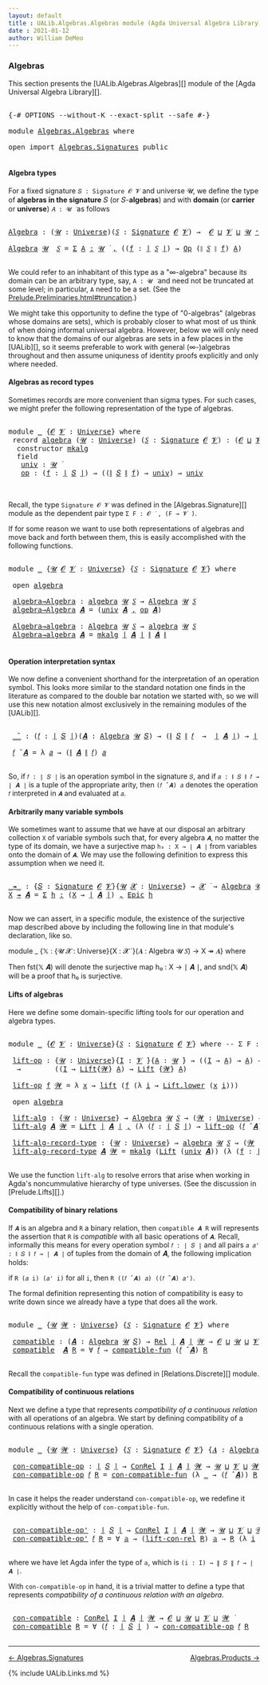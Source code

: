 ```yaml
---
layout: default
title : UALib.Algebras.Algebras module (Agda Universal Algebra Library)
date : 2021-01-12
author: William DeMeo
---
```


### <a id="algebras">Algebras</a>

This section presents the [UALib.Algebras.Algebras][] module of the [Agda Universal Algebra Library][].

<pre class="Agda">

<a id="292" class="Symbol">{-#</a> <a id="296" class="Keyword">OPTIONS</a> <a id="304" class="Pragma">--without-K</a> <a id="316" class="Pragma">--exact-split</a> <a id="330" class="Pragma">--safe</a> <a id="337" class="Symbol">#-}</a>

<a id="342" class="Keyword">module</a> <a id="349" href="Algebras.Algebras.html" class="Module">Algebras.Algebras</a> <a id="367" class="Keyword">where</a>

<a id="374" class="Keyword">open</a> <a id="379" class="Keyword">import</a> <a id="386" href="Algebras.Signatures.html" class="Module">Algebras.Signatures</a> <a id="406" class="Keyword">public</a>

</pre>


#### <a id="algebra-types">Algebra types</a>

For a fixed signature `𝑆 : Signature 𝓞 𝓥` and universe 𝓤, we define the type of **algebras in the signature** 𝑆 (or 𝑆-**algebras**) and with **domain** (or **carrier** or **universe**) `𝐴 : 𝓤 ̇` as follows

<pre class="Agda">

<a id="Algebra"></a><a id="694" href="Algebras.Algebras.html#694" class="Function">Algebra</a> <a id="702" class="Symbol">:</a> <a id="704" class="Symbol">(</a><a id="705" href="Algebras.Algebras.html#705" class="Bound">𝓤</a> <a id="707" class="Symbol">:</a> <a id="709" href="Universes.html#205" class="Postulate">Universe</a><a id="717" class="Symbol">)(</a><a id="719" href="Algebras.Algebras.html#719" class="Bound">𝑆</a> <a id="721" class="Symbol">:</a> <a id="723" href="Algebras.Signatures.html#1299" class="Function">Signature</a> <a id="733" href="Prelude.Preliminaries.html#6846" class="Generalizable">𝓞</a> <a id="735" href="Universes.html#262" class="Generalizable">𝓥</a><a id="736" class="Symbol">)</a> <a id="738" class="Symbol">→</a>  <a id="741" href="Prelude.Preliminaries.html#6846" class="Generalizable">𝓞</a> <a id="743" href="Agda.Primitive.html#636" class="Primitive Operator">⊔</a> <a id="745" href="Universes.html#262" class="Generalizable">𝓥</a> <a id="747" href="Agda.Primitive.html#636" class="Primitive Operator">⊔</a> <a id="749" href="Algebras.Algebras.html#705" class="Bound">𝓤</a> <a id="751" href="Universes.html#181" class="Primitive Operator">⁺</a> <a id="753" href="Universes.html#403" class="Function Operator">̇</a>

<a id="756" href="Algebras.Algebras.html#694" class="Function">Algebra</a> <a id="764" href="Algebras.Algebras.html#764" class="Bound">𝓤</a>  <a id="767" href="Algebras.Algebras.html#767" class="Bound">𝑆</a> <a id="769" class="Symbol">=</a> <a id="771" href="MGS-MLTT.html#3074" class="Function">Σ</a> <a id="773" href="Algebras.Algebras.html#773" class="Bound">A</a> <a id="775" href="MGS-MLTT.html#3074" class="Function">꞉</a> <a id="777" href="Algebras.Algebras.html#764" class="Bound">𝓤</a> <a id="779" href="Universes.html#403" class="Function Operator">̇</a> <a id="781" href="MGS-MLTT.html#3074" class="Function">,</a> <a id="783" class="Symbol">((</a><a id="785" href="Algebras.Algebras.html#785" class="Bound">f</a> <a id="787" class="Symbol">:</a> <a id="789" href="Prelude.Preliminaries.html#12371" class="Function Operator">∣</a> <a id="791" href="Algebras.Algebras.html#767" class="Bound">𝑆</a> <a id="793" href="Prelude.Preliminaries.html#12371" class="Function Operator">∣</a><a id="794" class="Symbol">)</a> <a id="796" class="Symbol">→</a> <a id="798" href="Algebras.Signatures.html#701" class="Function">Op</a> <a id="801" class="Symbol">(</a><a id="802" href="Prelude.Preliminaries.html#12449" class="Function Operator">∥</a> <a id="804" href="Algebras.Algebras.html#767" class="Bound">𝑆</a> <a id="806" href="Prelude.Preliminaries.html#12449" class="Function Operator">∥</a> <a id="808" href="Algebras.Algebras.html#785" class="Bound">f</a><a id="809" class="Symbol">)</a> <a id="811" href="Algebras.Algebras.html#773" class="Bound">A</a><a id="812" class="Symbol">)</a>

</pre>

We could refer to an inhabitant of this type as a "∞-algebra" because its domain can be an arbitrary type, say, `A : 𝓤 ̇` and need not be truncated at some level; in particular, `A` need to be a set. (See the [Prelude.Preliminaries.html#truncation](Prelude.Preliminaries.html#truncation).)

We might take this opportunity to define the type of "0-algebras" (algebras whose domains are sets), which is probably closer to what most of us think of when doing informal universal algebra.  However, below we will only need to know that the domains of our algebras are sets in a few places in the [UALib][], so it seems preferable to work with general (∞-)algebras throughout and then assume uniquness of identity proofs explicitly and only where needed.



#### <a id="algebras-as-record-types">Algebras as record types</a>

Sometimes records are more convenient than sigma types. For such cases, we might prefer the following representation of the type of algebras.

<pre class="Agda">

<a id="1804" class="Keyword">module</a> <a id="1811" href="Algebras.Algebras.html#1811" class="Module">_</a> <a id="1813" class="Symbol">{</a><a id="1814" href="Algebras.Algebras.html#1814" class="Bound">𝓞</a> <a id="1816" href="Algebras.Algebras.html#1816" class="Bound">𝓥</a> <a id="1818" class="Symbol">:</a> <a id="1820" href="Universes.html#205" class="Postulate">Universe</a><a id="1828" class="Symbol">}</a> <a id="1830" class="Keyword">where</a>
 <a id="1837" class="Keyword">record</a> <a id="1844" href="Algebras.Algebras.html#1844" class="Record">algebra</a> <a id="1852" class="Symbol">(</a><a id="1853" href="Algebras.Algebras.html#1853" class="Bound">𝓤</a> <a id="1855" class="Symbol">:</a> <a id="1857" href="Universes.html#205" class="Postulate">Universe</a><a id="1865" class="Symbol">)</a> <a id="1867" class="Symbol">(</a><a id="1868" href="Algebras.Algebras.html#1868" class="Bound">𝑆</a> <a id="1870" class="Symbol">:</a> <a id="1872" href="Algebras.Signatures.html#1299" class="Function">Signature</a> <a id="1882" href="Algebras.Algebras.html#1814" class="Bound">𝓞</a> <a id="1884" href="Algebras.Algebras.html#1816" class="Bound">𝓥</a><a id="1885" class="Symbol">)</a> <a id="1887" class="Symbol">:</a> <a id="1889" class="Symbol">(</a><a id="1890" href="Algebras.Algebras.html#1814" class="Bound">𝓞</a> <a id="1892" href="Agda.Primitive.html#636" class="Primitive Operator">⊔</a> <a id="1894" href="Algebras.Algebras.html#1816" class="Bound">𝓥</a> <a id="1896" href="Agda.Primitive.html#636" class="Primitive Operator">⊔</a> <a id="1898" href="Algebras.Algebras.html#1853" class="Bound">𝓤</a><a id="1899" class="Symbol">)</a> <a id="1901" href="Universes.html#181" class="Primitive Operator">⁺</a> <a id="1903" href="Universes.html#403" class="Function Operator">̇</a> <a id="1905" class="Keyword">where</a>
  <a id="1913" class="Keyword">constructor</a> <a id="1925" href="Algebras.Algebras.html#1925" class="InductiveConstructor">mkalg</a>
  <a id="1933" class="Keyword">field</a>
   <a id="1942" href="Algebras.Algebras.html#1942" class="Field">univ</a> <a id="1947" class="Symbol">:</a> <a id="1949" href="Algebras.Algebras.html#1853" class="Bound">𝓤</a> <a id="1951" href="Universes.html#403" class="Function Operator">̇</a>
   <a id="1956" href="Algebras.Algebras.html#1956" class="Field">op</a> <a id="1959" class="Symbol">:</a> <a id="1961" class="Symbol">(</a><a id="1962" href="Algebras.Algebras.html#1962" class="Bound">f</a> <a id="1964" class="Symbol">:</a> <a id="1966" href="Prelude.Preliminaries.html#12371" class="Function Operator">∣</a> <a id="1968" href="Algebras.Algebras.html#1868" class="Bound">𝑆</a> <a id="1970" href="Prelude.Preliminaries.html#12371" class="Function Operator">∣</a><a id="1971" class="Symbol">)</a> <a id="1973" class="Symbol">→</a> <a id="1975" class="Symbol">((</a><a id="1977" href="Prelude.Preliminaries.html#12449" class="Function Operator">∥</a> <a id="1979" href="Algebras.Algebras.html#1868" class="Bound">𝑆</a> <a id="1981" href="Prelude.Preliminaries.html#12449" class="Function Operator">∥</a> <a id="1983" href="Algebras.Algebras.html#1962" class="Bound">f</a><a id="1984" class="Symbol">)</a> <a id="1986" class="Symbol">→</a> <a id="1988" href="Algebras.Algebras.html#1942" class="Field">univ</a><a id="1992" class="Symbol">)</a> <a id="1994" class="Symbol">→</a> <a id="1996" href="Algebras.Algebras.html#1942" class="Field">univ</a>


</pre>

Recall, the type `Signature 𝓞 𝓥` was defined in the [Algebras.Signature][] module as the dependent pair type `Σ F ꞉ 𝓞 ̇ , (F → 𝓥 ̇)`.

If for some reason we want to use both representations of algebras and move back and forth between them, this is easily accomplished with the following functions.

<pre class="Agda">

<a id="2328" class="Keyword">module</a> <a id="2335" href="Algebras.Algebras.html#2335" class="Module">_</a> <a id="2337" class="Symbol">{</a><a id="2338" href="Algebras.Algebras.html#2338" class="Bound">𝓤</a> <a id="2340" href="Algebras.Algebras.html#2340" class="Bound">𝓞</a> <a id="2342" href="Algebras.Algebras.html#2342" class="Bound">𝓥</a> <a id="2344" class="Symbol">:</a> <a id="2346" href="Universes.html#205" class="Postulate">Universe</a><a id="2354" class="Symbol">}</a> <a id="2356" class="Symbol">{</a><a id="2357" href="Algebras.Algebras.html#2357" class="Bound">𝑆</a> <a id="2359" class="Symbol">:</a> <a id="2361" href="Algebras.Signatures.html#1299" class="Function">Signature</a> <a id="2371" href="Algebras.Algebras.html#2340" class="Bound">𝓞</a> <a id="2373" href="Algebras.Algebras.html#2342" class="Bound">𝓥</a><a id="2374" class="Symbol">}</a> <a id="2376" class="Keyword">where</a>

 <a id="2384" class="Keyword">open</a> <a id="2389" href="Algebras.Algebras.html#1844" class="Module">algebra</a>

 <a id="2399" href="Algebras.Algebras.html#2399" class="Function">algebra→Algebra</a> <a id="2415" class="Symbol">:</a> <a id="2417" href="Algebras.Algebras.html#1844" class="Record">algebra</a> <a id="2425" href="Algebras.Algebras.html#2338" class="Bound">𝓤</a> <a id="2427" href="Algebras.Algebras.html#2357" class="Bound">𝑆</a> <a id="2429" class="Symbol">→</a> <a id="2431" href="Algebras.Algebras.html#694" class="Function">Algebra</a> <a id="2439" href="Algebras.Algebras.html#2338" class="Bound">𝓤</a> <a id="2441" href="Algebras.Algebras.html#2357" class="Bound">𝑆</a>
 <a id="2444" href="Algebras.Algebras.html#2399" class="Function">algebra→Algebra</a> <a id="2460" href="Algebras.Algebras.html#2460" class="Bound">𝑨</a> <a id="2462" class="Symbol">=</a> <a id="2464" class="Symbol">(</a><a id="2465" href="Algebras.Algebras.html#1942" class="Field">univ</a> <a id="2470" href="Algebras.Algebras.html#2460" class="Bound">𝑨</a> <a id="2472" href="MGS-MLTT.html#2929" class="InductiveConstructor Operator">,</a> <a id="2474" href="Algebras.Algebras.html#1956" class="Field">op</a> <a id="2477" href="Algebras.Algebras.html#2460" class="Bound">𝑨</a><a id="2478" class="Symbol">)</a>

 <a id="2482" href="Algebras.Algebras.html#2482" class="Function">Algebra→algebra</a> <a id="2498" class="Symbol">:</a> <a id="2500" href="Algebras.Algebras.html#694" class="Function">Algebra</a> <a id="2508" href="Algebras.Algebras.html#2338" class="Bound">𝓤</a> <a id="2510" href="Algebras.Algebras.html#2357" class="Bound">𝑆</a> <a id="2512" class="Symbol">→</a> <a id="2514" href="Algebras.Algebras.html#1844" class="Record">algebra</a> <a id="2522" href="Algebras.Algebras.html#2338" class="Bound">𝓤</a> <a id="2524" href="Algebras.Algebras.html#2357" class="Bound">𝑆</a>
 <a id="2527" href="Algebras.Algebras.html#2482" class="Function">Algebra→algebra</a> <a id="2543" href="Algebras.Algebras.html#2543" class="Bound">𝑨</a> <a id="2545" class="Symbol">=</a> <a id="2547" href="Algebras.Algebras.html#1925" class="InductiveConstructor">mkalg</a> <a id="2553" href="Prelude.Preliminaries.html#12371" class="Function Operator">∣</a> <a id="2555" href="Algebras.Algebras.html#2543" class="Bound">𝑨</a> <a id="2557" href="Prelude.Preliminaries.html#12371" class="Function Operator">∣</a> <a id="2559" href="Prelude.Preliminaries.html#12449" class="Function Operator">∥</a> <a id="2561" href="Algebras.Algebras.html#2543" class="Bound">𝑨</a> <a id="2563" href="Prelude.Preliminaries.html#12449" class="Function Operator">∥</a>

</pre>




#### <a id="operation-interpretation-syntax">Operation interpretation syntax</a>

We now define a convenient shorthand for the interpretation of an operation symbol. This looks more similar to the standard notation one finds in the literature as compared to the double bar notation we started with, so we will use this new notation almost exclusively in the remaining modules of the [UALib][].

<pre class="Agda">

 <a id="2991" href="Algebras.Algebras.html#2991" class="Function Operator">_̂_</a> <a id="2995" class="Symbol">:</a> <a id="2997" class="Symbol">(</a><a id="2998" href="Algebras.Algebras.html#2998" class="Bound">𝑓</a> <a id="3000" class="Symbol">:</a> <a id="3002" href="Prelude.Preliminaries.html#12371" class="Function Operator">∣</a> <a id="3004" href="Algebras.Algebras.html#2357" class="Bound">𝑆</a> <a id="3006" href="Prelude.Preliminaries.html#12371" class="Function Operator">∣</a><a id="3007" class="Symbol">)(</a><a id="3009" href="Algebras.Algebras.html#3009" class="Bound">𝑨</a> <a id="3011" class="Symbol">:</a> <a id="3013" href="Algebras.Algebras.html#694" class="Function">Algebra</a> <a id="3021" href="Algebras.Algebras.html#2338" class="Bound">𝓤</a> <a id="3023" href="Algebras.Algebras.html#2357" class="Bound">𝑆</a><a id="3024" class="Symbol">)</a> <a id="3026" class="Symbol">→</a> <a id="3028" class="Symbol">(</a><a id="3029" href="Prelude.Preliminaries.html#12449" class="Function Operator">∥</a> <a id="3031" href="Algebras.Algebras.html#2357" class="Bound">𝑆</a> <a id="3033" href="Prelude.Preliminaries.html#12449" class="Function Operator">∥</a> <a id="3035" href="Algebras.Algebras.html#2998" class="Bound">𝑓</a>  <a id="3038" class="Symbol">→</a>  <a id="3041" href="Prelude.Preliminaries.html#12371" class="Function Operator">∣</a> <a id="3043" href="Algebras.Algebras.html#3009" class="Bound">𝑨</a> <a id="3045" href="Prelude.Preliminaries.html#12371" class="Function Operator">∣</a><a id="3046" class="Symbol">)</a> <a id="3048" class="Symbol">→</a> <a id="3050" href="Prelude.Preliminaries.html#12371" class="Function Operator">∣</a> <a id="3052" href="Algebras.Algebras.html#3009" class="Bound">𝑨</a> <a id="3054" href="Prelude.Preliminaries.html#12371" class="Function Operator">∣</a>

 <a id="3058" href="Algebras.Algebras.html#3058" class="Bound">𝑓</a> <a id="3060" href="Algebras.Algebras.html#2991" class="Function Operator">̂</a> <a id="3062" href="Algebras.Algebras.html#3062" class="Bound">𝑨</a> <a id="3064" class="Symbol">=</a> <a id="3066" class="Symbol">λ</a> <a id="3068" href="Algebras.Algebras.html#3068" class="Bound">𝑎</a> <a id="3070" class="Symbol">→</a> <a id="3072" class="Symbol">(</a><a id="3073" href="Prelude.Preliminaries.html#12449" class="Function Operator">∥</a> <a id="3075" href="Algebras.Algebras.html#3062" class="Bound">𝑨</a> <a id="3077" href="Prelude.Preliminaries.html#12449" class="Function Operator">∥</a> <a id="3079" href="Algebras.Algebras.html#3058" class="Bound">𝑓</a><a id="3080" class="Symbol">)</a> <a id="3082" href="Algebras.Algebras.html#3068" class="Bound">𝑎</a>

</pre>

So, if `𝑓 : ∣ 𝑆 ∣` is an operation symbol in the signature `𝑆`, and if `𝑎 : ∥ 𝑆 ∥ 𝑓 → ∣ 𝑨 ∣` is a tuple of the appropriate arity, then `(𝑓 ̂ 𝑨) 𝑎` denotes the operation `𝑓` interpreted in `𝑨` and evaluated at `𝑎`.


#### <a id="arbitrarily-many-variable-symbols">Arbitrarily many variable symbols</a>

We sometimes want to assume that we have at our disposal an arbitrary collection `X` of variable symbols such that, for every algebra `𝑨`, no matter the type of its domain, we have a surjective map `h₀ : X → ∣ 𝑨 ∣` from variables onto the domain of `𝑨`.  We may use the following definition to express this assumption when we need it.

<pre class="Agda">

<a id="_↠_"></a><a id="3749" href="Algebras.Algebras.html#3749" class="Function Operator">_↠_</a> <a id="3753" class="Symbol">:</a> <a id="3755" class="Symbol">{</a><a id="3756" href="Algebras.Algebras.html#3756" class="Bound">𝑆</a> <a id="3758" class="Symbol">:</a> <a id="3760" href="Algebras.Signatures.html#1299" class="Function">Signature</a> <a id="3770" href="Prelude.Preliminaries.html#6846" class="Generalizable">𝓞</a> <a id="3772" href="Universes.html#262" class="Generalizable">𝓥</a><a id="3773" class="Symbol">}{</a><a id="3775" href="Algebras.Algebras.html#3775" class="Bound">𝓤</a> <a id="3777" href="Algebras.Algebras.html#3777" class="Bound">𝓧</a> <a id="3779" class="Symbol">:</a> <a id="3781" href="Universes.html#205" class="Postulate">Universe</a><a id="3789" class="Symbol">}</a> <a id="3791" class="Symbol">→</a> <a id="3793" href="Algebras.Algebras.html#3777" class="Bound">𝓧</a> <a id="3795" href="Universes.html#403" class="Function Operator">̇</a> <a id="3797" class="Symbol">→</a> <a id="3799" href="Algebras.Algebras.html#694" class="Function">Algebra</a> <a id="3807" href="Algebras.Algebras.html#3775" class="Bound">𝓤</a> <a id="3809" href="Algebras.Algebras.html#3756" class="Bound">𝑆</a> <a id="3811" class="Symbol">→</a> <a id="3813" href="Algebras.Algebras.html#3777" class="Bound">𝓧</a> <a id="3815" href="Agda.Primitive.html#636" class="Primitive Operator">⊔</a> <a id="3817" href="Algebras.Algebras.html#3775" class="Bound">𝓤</a> <a id="3819" href="Universes.html#403" class="Function Operator">̇</a>
<a id="3821" href="Algebras.Algebras.html#3821" class="Bound">X</a> <a id="3823" href="Algebras.Algebras.html#3749" class="Function Operator">↠</a> <a id="3825" href="Algebras.Algebras.html#3825" class="Bound">𝑨</a> <a id="3827" class="Symbol">=</a> <a id="3829" href="MGS-MLTT.html#3074" class="Function">Σ</a> <a id="3831" href="Algebras.Algebras.html#3831" class="Bound">h</a> <a id="3833" href="MGS-MLTT.html#3074" class="Function">꞉</a> <a id="3835" class="Symbol">(</a><a id="3836" href="Algebras.Algebras.html#3821" class="Bound">X</a> <a id="3838" class="Symbol">→</a> <a id="3840" href="Prelude.Preliminaries.html#12371" class="Function Operator">∣</a> <a id="3842" href="Algebras.Algebras.html#3825" class="Bound">𝑨</a> <a id="3844" href="Prelude.Preliminaries.html#12371" class="Function Operator">∣</a><a id="3845" class="Symbol">)</a> <a id="3847" href="MGS-MLTT.html#3074" class="Function">,</a> <a id="3849" href="Prelude.Inverses.html#2333" class="Function">Epic</a> <a id="3854" href="Algebras.Algebras.html#3831" class="Bound">h</a>

</pre>

Now we can assert, in a specific module, the existence of the surjective map described above by including the following line in that module's declaration, like so.

module _ {𝕏 : {𝓤 𝓧 : Universe}{X : 𝓧 ̇ }(𝑨 : Algebra 𝓤 𝑆) → X ↠ 𝑨} where

Then fst(𝕏 𝑨) will denote the surjective map h₀ : X → ∣ 𝑨 ∣, and snd(𝕏 𝑨) will be a proof that h₀ is surjective.




#### <a id="lifts-of-algebras">Lifts of algebras</a>

Here we define some domain-specific lifting tools for our operation and algebra types.

<pre class="Agda">

<a id="4381" class="Keyword">module</a> <a id="4388" href="Algebras.Algebras.html#4388" class="Module">_</a> <a id="4390" class="Symbol">{</a><a id="4391" href="Algebras.Algebras.html#4391" class="Bound">𝓞</a> <a id="4393" href="Algebras.Algebras.html#4393" class="Bound">𝓥</a> <a id="4395" class="Symbol">:</a> <a id="4397" href="Universes.html#205" class="Postulate">Universe</a><a id="4405" class="Symbol">}{</a><a id="4407" href="Algebras.Algebras.html#4407" class="Bound">𝑆</a> <a id="4409" class="Symbol">:</a> <a id="4411" href="Algebras.Signatures.html#1299" class="Function">Signature</a> <a id="4421" href="Algebras.Algebras.html#4391" class="Bound">𝓞</a> <a id="4423" href="Algebras.Algebras.html#4393" class="Bound">𝓥</a><a id="4424" class="Symbol">}</a> <a id="4426" class="Keyword">where</a> <a id="4432" class="Comment">-- Σ F ꞉ 𝓞 ̇ , ( F → 𝓥 ̇)} where</a>

 <a id="4467" href="Algebras.Algebras.html#4467" class="Function">lift-op</a> <a id="4475" class="Symbol">:</a> <a id="4477" class="Symbol">{</a><a id="4478" href="Algebras.Algebras.html#4478" class="Bound">𝓤</a> <a id="4480" class="Symbol">:</a> <a id="4482" href="Universes.html#205" class="Postulate">Universe</a><a id="4490" class="Symbol">}{</a><a id="4492" href="Algebras.Algebras.html#4492" class="Bound">I</a> <a id="4494" class="Symbol">:</a> <a id="4496" href="Algebras.Algebras.html#4393" class="Bound">𝓥</a> <a id="4498" href="Universes.html#403" class="Function Operator">̇</a><a id="4499" class="Symbol">}{</a><a id="4501" href="Algebras.Algebras.html#4501" class="Bound">A</a> <a id="4503" class="Symbol">:</a> <a id="4505" href="Algebras.Algebras.html#4478" class="Bound">𝓤</a> <a id="4507" href="Universes.html#403" class="Function Operator">̇</a><a id="4508" class="Symbol">}</a> <a id="4510" class="Symbol">→</a> <a id="4512" class="Symbol">((</a><a id="4514" href="Algebras.Algebras.html#4492" class="Bound">I</a> <a id="4516" class="Symbol">→</a> <a id="4518" href="Algebras.Algebras.html#4501" class="Bound">A</a><a id="4519" class="Symbol">)</a> <a id="4521" class="Symbol">→</a> <a id="4523" href="Algebras.Algebras.html#4501" class="Bound">A</a><a id="4524" class="Symbol">)</a> <a id="4526" class="Symbol">→</a> <a id="4528" class="Symbol">(</a><a id="4529" href="Algebras.Algebras.html#4529" class="Bound">𝓦</a> <a id="4531" class="Symbol">:</a> <a id="4533" href="Universes.html#205" class="Postulate">Universe</a><a id="4541" class="Symbol">)</a>
  <a id="4545" class="Symbol">→</a>        <a id="4554" class="Symbol">((</a><a id="4556" href="Algebras.Algebras.html#4492" class="Bound">I</a> <a id="4558" class="Symbol">→</a> <a id="4560" href="Prelude.Lifts.html#2471" class="Record">Lift</a><a id="4564" class="Symbol">{</a><a id="4565" href="Algebras.Algebras.html#4529" class="Bound">𝓦</a><a id="4566" class="Symbol">}</a> <a id="4568" href="Algebras.Algebras.html#4501" class="Bound">A</a><a id="4569" class="Symbol">)</a> <a id="4571" class="Symbol">→</a> <a id="4573" href="Prelude.Lifts.html#2471" class="Record">Lift</a> <a id="4578" class="Symbol">{</a><a id="4579" href="Algebras.Algebras.html#4529" class="Bound">𝓦</a><a id="4580" class="Symbol">}</a> <a id="4582" href="Algebras.Algebras.html#4501" class="Bound">A</a><a id="4583" class="Symbol">)</a>

 <a id="4587" href="Algebras.Algebras.html#4467" class="Function">lift-op</a> <a id="4595" href="Algebras.Algebras.html#4595" class="Bound">f</a> <a id="4597" href="Algebras.Algebras.html#4597" class="Bound">𝓦</a> <a id="4599" class="Symbol">=</a> <a id="4601" class="Symbol">λ</a> <a id="4603" href="Algebras.Algebras.html#4603" class="Bound">x</a> <a id="4605" class="Symbol">→</a> <a id="4607" href="Prelude.Lifts.html#2533" class="InductiveConstructor">lift</a> <a id="4612" class="Symbol">(</a><a id="4613" href="Algebras.Algebras.html#4595" class="Bound">f</a> <a id="4615" class="Symbol">(λ</a> <a id="4618" href="Algebras.Algebras.html#4618" class="Bound">i</a> <a id="4620" class="Symbol">→</a> <a id="4622" href="Prelude.Lifts.html#2545" class="Field">Lift.lower</a> <a id="4633" class="Symbol">(</a><a id="4634" href="Algebras.Algebras.html#4603" class="Bound">x</a> <a id="4636" href="Algebras.Algebras.html#4618" class="Bound">i</a><a id="4637" class="Symbol">)))</a>

 <a id="4643" class="Keyword">open</a> <a id="4648" href="Algebras.Algebras.html#1844" class="Module">algebra</a>

 <a id="4658" href="Algebras.Algebras.html#4658" class="Function">lift-alg</a> <a id="4667" class="Symbol">:</a> <a id="4669" class="Symbol">{</a><a id="4670" href="Algebras.Algebras.html#4670" class="Bound">𝓤</a> <a id="4672" class="Symbol">:</a> <a id="4674" href="Universes.html#205" class="Postulate">Universe</a><a id="4682" class="Symbol">}</a> <a id="4684" class="Symbol">→</a> <a id="4686" href="Algebras.Algebras.html#694" class="Function">Algebra</a> <a id="4694" href="Algebras.Algebras.html#4670" class="Bound">𝓤</a> <a id="4696" href="Algebras.Algebras.html#4407" class="Bound">𝑆</a> <a id="4698" class="Symbol">→</a> <a id="4700" class="Symbol">(</a><a id="4701" href="Algebras.Algebras.html#4701" class="Bound">𝓦</a> <a id="4703" class="Symbol">:</a> <a id="4705" href="Universes.html#205" class="Postulate">Universe</a><a id="4713" class="Symbol">)</a> <a id="4715" class="Symbol">→</a> <a id="4717" href="Algebras.Algebras.html#694" class="Function">Algebra</a> <a id="4725" class="Symbol">(</a><a id="4726" href="Algebras.Algebras.html#4670" class="Bound">𝓤</a> <a id="4728" href="Agda.Primitive.html#636" class="Primitive Operator">⊔</a> <a id="4730" href="Algebras.Algebras.html#4701" class="Bound">𝓦</a><a id="4731" class="Symbol">)</a> <a id="4733" href="Algebras.Algebras.html#4407" class="Bound">𝑆</a>
 <a id="4736" href="Algebras.Algebras.html#4658" class="Function">lift-alg</a> <a id="4745" href="Algebras.Algebras.html#4745" class="Bound">𝑨</a> <a id="4747" href="Algebras.Algebras.html#4747" class="Bound">𝓦</a> <a id="4749" class="Symbol">=</a> <a id="4751" href="Prelude.Lifts.html#2471" class="Record">Lift</a> <a id="4756" href="Prelude.Preliminaries.html#12371" class="Function Operator">∣</a> <a id="4758" href="Algebras.Algebras.html#4745" class="Bound">𝑨</a> <a id="4760" href="Prelude.Preliminaries.html#12371" class="Function Operator">∣</a> <a id="4762" href="MGS-MLTT.html#2929" class="InductiveConstructor Operator">,</a> <a id="4764" class="Symbol">(λ</a> <a id="4767" class="Symbol">(</a><a id="4768" href="Algebras.Algebras.html#4768" class="Bound">𝑓</a> <a id="4770" class="Symbol">:</a> <a id="4772" href="Prelude.Preliminaries.html#12371" class="Function Operator">∣</a> <a id="4774" href="Algebras.Algebras.html#4407" class="Bound">𝑆</a> <a id="4776" href="Prelude.Preliminaries.html#12371" class="Function Operator">∣</a><a id="4777" class="Symbol">)</a> <a id="4779" class="Symbol">→</a> <a id="4781" href="Algebras.Algebras.html#4467" class="Function">lift-op</a> <a id="4789" class="Symbol">(</a><a id="4790" href="Algebras.Algebras.html#4768" class="Bound">𝑓</a> <a id="4792" href="Algebras.Algebras.html#2991" class="Function Operator">̂</a> <a id="4794" href="Algebras.Algebras.html#4745" class="Bound">𝑨</a><a id="4795" class="Symbol">)</a> <a id="4797" href="Algebras.Algebras.html#4747" class="Bound">𝓦</a><a id="4798" class="Symbol">)</a>

 <a id="4802" href="Algebras.Algebras.html#4802" class="Function">lift-alg-record-type</a> <a id="4823" class="Symbol">:</a> <a id="4825" class="Symbol">{</a><a id="4826" href="Algebras.Algebras.html#4826" class="Bound">𝓤</a> <a id="4828" class="Symbol">:</a> <a id="4830" href="Universes.html#205" class="Postulate">Universe</a><a id="4838" class="Symbol">}</a> <a id="4840" class="Symbol">→</a> <a id="4842" href="Algebras.Algebras.html#1844" class="Record">algebra</a> <a id="4850" href="Algebras.Algebras.html#4826" class="Bound">𝓤</a> <a id="4852" href="Algebras.Algebras.html#4407" class="Bound">𝑆</a> <a id="4854" class="Symbol">→</a> <a id="4856" class="Symbol">(</a><a id="4857" href="Algebras.Algebras.html#4857" class="Bound">𝓦</a> <a id="4859" class="Symbol">:</a> <a id="4861" href="Universes.html#205" class="Postulate">Universe</a><a id="4869" class="Symbol">)</a> <a id="4871" class="Symbol">→</a> <a id="4873" href="Algebras.Algebras.html#1844" class="Record">algebra</a> <a id="4881" class="Symbol">(</a><a id="4882" href="Algebras.Algebras.html#4826" class="Bound">𝓤</a> <a id="4884" href="Agda.Primitive.html#636" class="Primitive Operator">⊔</a> <a id="4886" href="Algebras.Algebras.html#4857" class="Bound">𝓦</a><a id="4887" class="Symbol">)</a> <a id="4889" href="Algebras.Algebras.html#4407" class="Bound">𝑆</a>
 <a id="4892" href="Algebras.Algebras.html#4802" class="Function">lift-alg-record-type</a> <a id="4913" href="Algebras.Algebras.html#4913" class="Bound">𝑨</a> <a id="4915" href="Algebras.Algebras.html#4915" class="Bound">𝓦</a> <a id="4917" class="Symbol">=</a> <a id="4919" href="Algebras.Algebras.html#1925" class="InductiveConstructor">mkalg</a> <a id="4925" class="Symbol">(</a><a id="4926" href="Prelude.Lifts.html#2471" class="Record">Lift</a> <a id="4931" class="Symbol">(</a><a id="4932" href="Algebras.Algebras.html#1942" class="Field">univ</a> <a id="4937" href="Algebras.Algebras.html#4913" class="Bound">𝑨</a><a id="4938" class="Symbol">))</a> <a id="4941" class="Symbol">(λ</a> <a id="4944" class="Symbol">(</a><a id="4945" href="Algebras.Algebras.html#4945" class="Bound">f</a> <a id="4947" class="Symbol">:</a> <a id="4949" href="Prelude.Preliminaries.html#12371" class="Function Operator">∣</a> <a id="4951" href="Algebras.Algebras.html#4407" class="Bound">𝑆</a> <a id="4953" href="Prelude.Preliminaries.html#12371" class="Function Operator">∣</a><a id="4954" class="Symbol">)</a> <a id="4956" class="Symbol">→</a> <a id="4958" href="Algebras.Algebras.html#4467" class="Function">lift-op</a> <a id="4966" class="Symbol">((</a><a id="4968" href="Algebras.Algebras.html#1956" class="Field">op</a> <a id="4971" href="Algebras.Algebras.html#4913" class="Bound">𝑨</a><a id="4972" class="Symbol">)</a> <a id="4974" href="Algebras.Algebras.html#4945" class="Bound">f</a><a id="4975" class="Symbol">)</a> <a id="4977" href="Algebras.Algebras.html#4915" class="Bound">𝓦</a><a id="4978" class="Symbol">)</a>

</pre>

We use the function `lift-alg` to resolve errors that arise when working in Agda's noncummulative hierarchy of type universes. (See the discussion in [Prelude.Lifts][].)




#### <a id="compatibility-of-binary-relations">Compatibility of binary relations</a>

If `𝑨` is an algebra and `R` a binary relation, then `compatible 𝑨 R` will represents the assertion that `R` is *compatible* with all basic operations of `𝑨`. Recall, informally this means for every operation symbol `𝑓 : ∣ 𝑆 ∣` and all pairs `𝑎 𝑎' : ∥ 𝑆 ∥ 𝑓 → ∣ 𝑨 ∣` of tuples from the domain of 𝑨, the following implication holds:

if `R (𝑎 i) (𝑎' i)` for all `i`, then  `R ((𝑓 ̂ 𝑨) 𝑎) ((𝑓 ̂ 𝑨) 𝑎')`.

The formal definition representing this notion of compatibility is easy to write down since we already have a type that does all the work.

<pre class="Agda">

<a id="5810" class="Keyword">module</a> <a id="5817" href="Algebras.Algebras.html#5817" class="Module">_</a> <a id="5819" class="Symbol">{</a><a id="5820" href="Algebras.Algebras.html#5820" class="Bound">𝓤</a> <a id="5822" href="Algebras.Algebras.html#5822" class="Bound">𝓦</a> <a id="5824" class="Symbol">:</a> <a id="5826" href="Universes.html#205" class="Postulate">Universe</a><a id="5834" class="Symbol">}</a> <a id="5836" class="Symbol">{</a><a id="5837" href="Algebras.Algebras.html#5837" class="Bound">𝑆</a> <a id="5839" class="Symbol">:</a> <a id="5841" href="Algebras.Signatures.html#1299" class="Function">Signature</a> <a id="5851" href="Prelude.Preliminaries.html#6846" class="Generalizable">𝓞</a> <a id="5853" href="Universes.html#262" class="Generalizable">𝓥</a><a id="5854" class="Symbol">}</a> <a id="5856" class="Keyword">where</a>

 <a id="5864" href="Algebras.Algebras.html#5864" class="Function">compatible</a> <a id="5875" class="Symbol">:</a> <a id="5877" class="Symbol">(</a><a id="5878" href="Algebras.Algebras.html#5878" class="Bound">𝑨</a> <a id="5880" class="Symbol">:</a> <a id="5882" href="Algebras.Algebras.html#694" class="Function">Algebra</a> <a id="5890" href="Algebras.Algebras.html#5820" class="Bound">𝓤</a> <a id="5892" href="Algebras.Algebras.html#5837" class="Bound">𝑆</a><a id="5893" class="Symbol">)</a> <a id="5895" class="Symbol">→</a> <a id="5897" href="Relations.Discrete.html#7773" class="Function">Rel</a> <a id="5901" href="Prelude.Preliminaries.html#12371" class="Function Operator">∣</a> <a id="5903" href="Algebras.Algebras.html#5878" class="Bound">𝑨</a> <a id="5905" href="Prelude.Preliminaries.html#12371" class="Function Operator">∣</a> <a id="5907" href="Algebras.Algebras.html#5822" class="Bound">𝓦</a> <a id="5909" class="Symbol">→</a> <a id="5911" href="Algebras.Algebras.html#5851" class="Bound">𝓞</a> <a id="5913" href="Agda.Primitive.html#636" class="Primitive Operator">⊔</a> <a id="5915" href="Algebras.Algebras.html#5820" class="Bound">𝓤</a> <a id="5917" href="Agda.Primitive.html#636" class="Primitive Operator">⊔</a> <a id="5919" href="Algebras.Algebras.html#5853" class="Bound">𝓥</a> <a id="5921" href="Agda.Primitive.html#636" class="Primitive Operator">⊔</a> <a id="5923" href="Algebras.Algebras.html#5822" class="Bound">𝓦</a> <a id="5925" href="Universes.html#403" class="Function Operator">̇</a>
 <a id="5928" href="Algebras.Algebras.html#5864" class="Function">compatible</a>  <a id="5940" href="Algebras.Algebras.html#5940" class="Bound">𝑨</a> <a id="5942" href="Algebras.Algebras.html#5942" class="Bound">R</a> <a id="5944" class="Symbol">=</a> <a id="5946" class="Symbol">∀</a> <a id="5948" href="Algebras.Algebras.html#5948" class="Bound">𝑓</a> <a id="5950" class="Symbol">→</a> <a id="5952" href="Relations.Discrete.html#10114" class="Function">compatible-fun</a> <a id="5967" class="Symbol">(</a><a id="5968" href="Algebras.Algebras.html#5948" class="Bound">𝑓</a> <a id="5970" href="Algebras.Algebras.html#2991" class="Function Operator">̂</a> <a id="5972" href="Algebras.Algebras.html#5940" class="Bound">𝑨</a><a id="5973" class="Symbol">)</a> <a id="5975" href="Algebras.Algebras.html#5942" class="Bound">R</a>

</pre>

Recall the `compatible-fun` type was defined in [Relations.Discrete][] module.



#### <a id="compatibility-of-continuous-relations">Compatibility of continuous relations</a>

Next we define a type that represents *compatibility of a continuous relation* with all operations of an algebra. We start by defining compatibility of a continuous relations with a single operation.

<pre class="Agda">

<a id="6381" class="Keyword">module</a> <a id="6388" href="Algebras.Algebras.html#6388" class="Module">_</a> <a id="6390" class="Symbol">{</a><a id="6391" href="Algebras.Algebras.html#6391" class="Bound">𝓤</a> <a id="6393" href="Algebras.Algebras.html#6393" class="Bound">𝓦</a> <a id="6395" class="Symbol">:</a> <a id="6397" href="Universes.html#205" class="Postulate">Universe</a><a id="6405" class="Symbol">}</a> <a id="6407" class="Symbol">{</a><a id="6408" href="Algebras.Algebras.html#6408" class="Bound">𝑆</a> <a id="6410" class="Symbol">:</a> <a id="6412" href="Algebras.Signatures.html#1299" class="Function">Signature</a> <a id="6422" href="Prelude.Preliminaries.html#6846" class="Generalizable">𝓞</a> <a id="6424" href="Universes.html#262" class="Generalizable">𝓥</a><a id="6425" class="Symbol">}</a> <a id="6427" class="Symbol">{</a><a id="6428" href="Algebras.Algebras.html#6428" class="Bound">𝑨</a> <a id="6430" class="Symbol">:</a> <a id="6432" href="Algebras.Algebras.html#694" class="Function">Algebra</a> <a id="6440" href="Algebras.Algebras.html#6391" class="Bound">𝓤</a> <a id="6442" href="Algebras.Algebras.html#6408" class="Bound">𝑆</a><a id="6443" class="Symbol">}</a> <a id="6445" class="Symbol">{</a><a id="6446" href="Algebras.Algebras.html#6446" class="Bound">I</a> <a id="6448" class="Symbol">:</a> <a id="6450" href="Universes.html#262" class="Generalizable">𝓥</a> <a id="6452" href="Universes.html#403" class="Function Operator">̇</a><a id="6453" class="Symbol">}</a> <a id="6455" class="Keyword">where</a>

 <a id="6463" href="Algebras.Algebras.html#6463" class="Function">con-compatible-op</a> <a id="6481" class="Symbol">:</a> <a id="6483" href="Prelude.Preliminaries.html#12371" class="Function Operator">∣</a> <a id="6485" href="Algebras.Algebras.html#6408" class="Bound">𝑆</a> <a id="6487" href="Prelude.Preliminaries.html#12371" class="Function Operator">∣</a> <a id="6489" class="Symbol">→</a> <a id="6491" href="Relations.Continuous.html#3240" class="Function">ConRel</a> <a id="6498" href="Algebras.Algebras.html#6446" class="Bound">I</a> <a id="6500" href="Prelude.Preliminaries.html#12371" class="Function Operator">∣</a> <a id="6502" href="Algebras.Algebras.html#6428" class="Bound">𝑨</a> <a id="6504" href="Prelude.Preliminaries.html#12371" class="Function Operator">∣</a> <a id="6506" href="Algebras.Algebras.html#6393" class="Bound">𝓦</a> <a id="6508" class="Symbol">→</a> <a id="6510" href="Algebras.Algebras.html#6391" class="Bound">𝓤</a> <a id="6512" href="Agda.Primitive.html#636" class="Primitive Operator">⊔</a> <a id="6514" href="Algebras.Algebras.html#6424" class="Bound">𝓥</a> <a id="6516" href="Agda.Primitive.html#636" class="Primitive Operator">⊔</a> <a id="6518" href="Algebras.Algebras.html#6393" class="Bound">𝓦</a> <a id="6520" href="Universes.html#403" class="Function Operator">̇</a>
 <a id="6523" href="Algebras.Algebras.html#6463" class="Function">con-compatible-op</a> <a id="6541" href="Algebras.Algebras.html#6541" class="Bound">𝑓</a> <a id="6543" href="Algebras.Algebras.html#6543" class="Bound">R</a> <a id="6545" class="Symbol">=</a> <a id="6547" href="Relations.Continuous.html#3738" class="Function">con-compatible-fun</a> <a id="6566" class="Symbol">(λ</a> <a id="6569" href="Algebras.Algebras.html#6569" class="Bound">_</a> <a id="6571" class="Symbol">→</a> <a id="6573" class="Symbol">(</a><a id="6574" href="Algebras.Algebras.html#6541" class="Bound">𝑓</a> <a id="6576" href="Algebras.Algebras.html#2991" class="Function Operator">̂</a> <a id="6578" href="Algebras.Algebras.html#6428" class="Bound">𝑨</a><a id="6579" class="Symbol">))</a> <a id="6582" href="Algebras.Algebras.html#6543" class="Bound">R</a>

</pre>

In case it helps the reader understand `con-compatible-op`, we redefine it explicitly without the help of `con-compatible-fun`.

<pre class="Agda">

 <a id="6741" href="Algebras.Algebras.html#6741" class="Function">con-compatible-op&#39;</a> <a id="6760" class="Symbol">:</a> <a id="6762" href="Prelude.Preliminaries.html#12371" class="Function Operator">∣</a> <a id="6764" href="Algebras.Algebras.html#6408" class="Bound">𝑆</a> <a id="6766" href="Prelude.Preliminaries.html#12371" class="Function Operator">∣</a> <a id="6768" class="Symbol">→</a> <a id="6770" href="Relations.Continuous.html#3240" class="Function">ConRel</a> <a id="6777" href="Algebras.Algebras.html#6446" class="Bound">I</a> <a id="6779" href="Prelude.Preliminaries.html#12371" class="Function Operator">∣</a> <a id="6781" href="Algebras.Algebras.html#6428" class="Bound">𝑨</a> <a id="6783" href="Prelude.Preliminaries.html#12371" class="Function Operator">∣</a> <a id="6785" href="Algebras.Algebras.html#6393" class="Bound">𝓦</a> <a id="6787" class="Symbol">→</a> <a id="6789" href="Algebras.Algebras.html#6391" class="Bound">𝓤</a> <a id="6791" href="Agda.Primitive.html#636" class="Primitive Operator">⊔</a> <a id="6793" href="Algebras.Algebras.html#6424" class="Bound">𝓥</a> <a id="6795" href="Agda.Primitive.html#636" class="Primitive Operator">⊔</a> <a id="6797" href="Algebras.Algebras.html#6393" class="Bound">𝓦</a> <a id="6799" href="Universes.html#403" class="Function Operator">̇</a>
 <a id="6802" href="Algebras.Algebras.html#6741" class="Function">con-compatible-op&#39;</a> <a id="6821" href="Algebras.Algebras.html#6821" class="Bound">𝑓</a> <a id="6823" href="Algebras.Algebras.html#6823" class="Bound">R</a> <a id="6825" class="Symbol">=</a> <a id="6827" class="Symbol">∀</a> <a id="6829" href="Algebras.Algebras.html#6829" class="Bound">𝕒</a> <a id="6831" class="Symbol">→</a> <a id="6833" class="Symbol">(</a><a id="6834" href="Relations.Continuous.html#3636" class="Function">lift-con-rel</a> <a id="6847" href="Algebras.Algebras.html#6823" class="Bound">R</a><a id="6848" class="Symbol">)</a> <a id="6850" href="Algebras.Algebras.html#6829" class="Bound">𝕒</a> <a id="6852" class="Symbol">→</a> <a id="6854" href="Algebras.Algebras.html#6823" class="Bound">R</a> <a id="6856" class="Symbol">(λ</a> <a id="6859" href="Algebras.Algebras.html#6859" class="Bound">i</a> <a id="6861" class="Symbol">→</a> <a id="6863" class="Symbol">(</a><a id="6864" href="Algebras.Algebras.html#6821" class="Bound">𝑓</a> <a id="6866" href="Algebras.Algebras.html#2991" class="Function Operator">̂</a> <a id="6868" href="Algebras.Algebras.html#6428" class="Bound">𝑨</a><a id="6869" class="Symbol">)</a> <a id="6871" class="Symbol">(</a><a id="6872" href="Algebras.Algebras.html#6829" class="Bound">𝕒</a> <a id="6874" href="Algebras.Algebras.html#6859" class="Bound">i</a><a id="6875" class="Symbol">))</a>

</pre>

where we have let Agda infer the type of `𝕒`, which is `(i : I) → ∥ 𝑆 ∥ 𝑓 → ∣ 𝑨 ∣`.

With `con-compatible-op` in hand, it is a trivial matter to define a type that represents *compatibility of a continuous relation with an algebra*.

<pre class="Agda">

 <a id="7140" href="Algebras.Algebras.html#7140" class="Function">con-compatible</a> <a id="7155" class="Symbol">:</a> <a id="7157" href="Relations.Continuous.html#3240" class="Function">ConRel</a> <a id="7164" href="Algebras.Algebras.html#6446" class="Bound">I</a> <a id="7166" href="Prelude.Preliminaries.html#12371" class="Function Operator">∣</a> <a id="7168" href="Algebras.Algebras.html#6428" class="Bound">𝑨</a> <a id="7170" href="Prelude.Preliminaries.html#12371" class="Function Operator">∣</a> <a id="7172" href="Algebras.Algebras.html#6393" class="Bound">𝓦</a> <a id="7174" class="Symbol">→</a> <a id="7176" href="Algebras.Algebras.html#6422" class="Bound">𝓞</a> <a id="7178" href="Agda.Primitive.html#636" class="Primitive Operator">⊔</a> <a id="7180" href="Algebras.Algebras.html#6391" class="Bound">𝓤</a> <a id="7182" href="Agda.Primitive.html#636" class="Primitive Operator">⊔</a> <a id="7184" href="Algebras.Algebras.html#6424" class="Bound">𝓥</a> <a id="7186" href="Agda.Primitive.html#636" class="Primitive Operator">⊔</a> <a id="7188" href="Algebras.Algebras.html#6393" class="Bound">𝓦</a> <a id="7190" href="Universes.html#403" class="Function Operator">̇</a>
 <a id="7193" href="Algebras.Algebras.html#7140" class="Function">con-compatible</a> <a id="7208" href="Algebras.Algebras.html#7208" class="Bound">R</a> <a id="7210" class="Symbol">=</a> <a id="7212" class="Symbol">∀</a> <a id="7214" class="Symbol">(</a><a id="7215" href="Algebras.Algebras.html#7215" class="Bound">𝑓</a> <a id="7217" class="Symbol">:</a> <a id="7219" href="Prelude.Preliminaries.html#12371" class="Function Operator">∣</a> <a id="7221" href="Algebras.Algebras.html#6408" class="Bound">𝑆</a> <a id="7223" href="Prelude.Preliminaries.html#12371" class="Function Operator">∣</a> <a id="7225" class="Symbol">)</a> <a id="7227" class="Symbol">→</a> <a id="7229" href="Algebras.Algebras.html#6463" class="Function">con-compatible-op</a> <a id="7247" href="Algebras.Algebras.html#7215" class="Bound">𝑓</a> <a id="7249" href="Algebras.Algebras.html#7208" class="Bound">R</a>

</pre>



--------------------------------------


[← Algebras.Signatures](Algebras.Signatures.html)
<span style="float:right;">[Algebras.Products →](Algebras.Products.html)</span>


{% include UALib.Links.md %}
